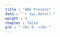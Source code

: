 ```yaml
---
title : "AWS Process"
date : "`r Sys.Date()`"
weight : 9
chapter : false
pre : " <b> 9. </b> "
---
```


